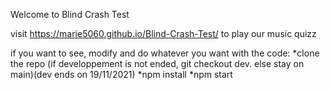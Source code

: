 Welcome to Blind Crash Test

visit https://marie5060.github.io/Blind-Crash-Test/ to play our music quizz

if you want to see, modify and do whatever you want with the code:
*clone the repo 
(if developpement is not ended, git checkout dev. else stay on main)(dev ends on 19/11/2021)
*npm install
*npm start
